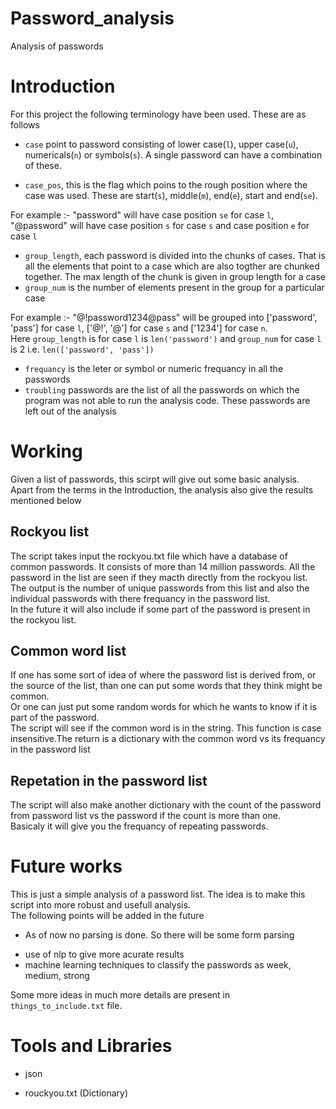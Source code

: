 # Password_analysis
Analysis of passwords

# Introduction
For this project the following terminology have been used. These are as follows<br>
* `case` point to password consisting of lower case(`l`), upper case(`u`), numericals(`n`) or symbols(`s`). A single password can have a combination of these.
+ `case_pos`, this is the flag which poins to the rough position where the case was used. These are start(`s`), middle(`m`), end(`e`), start and end(`se`).<br>

For example :- "password" will have case position `se` for case `l`, "@password" will have case position `s` for case `s` and case position `e` for case `l`

+ `group_length`, each password is divided into the chunks of cases. That is all the elements that point to a case which are also togther are chunked together. The max length of the chunk is given in group length for a case
+ `group_num` is the number of elements present in the group for a particular case<br>

For example :- "@!password1234@pass" will be grouped into ['password', 'pass'] for case `l`, ['@!', '@'] for case `s` and ['1234'] for case `n`.<br>
Here `group_length` is for case `l` is `len('password')` and `group_num` for case `l` is 2 i.e. `len(['password', 'pass'])`<br>

+ `frequancy` is the leter or symbol or numeric frequancy in all the passwords
+ `troubling` passwords are the list of all the passwords on which the program was not able to run the analysis code. These passwords are left out of the analysis

# Working
Given a list of passwords, this scirpt will give out some basic analysis.<br> 
Apart from the terms in the Introduction, the analysis also give the results mentioned below<br>

## Rockyou list
The script takes input the rockyou.txt file which have a database of common passwords. It consists of more than 14 million passwords. All the password in the list are seen if they macth directly from the rockyou list.<br>
The output is the number of unique passwords from this list and also the individual passwords with there frequancy in the password list.<br>
In the future it will also include if some part of the password is present in the rockyou list.<br>

## Common word list
If one has some sort of idea of where the password list is derived from, or the source of the list, than one can put some words that they think might be common.<br>
Or one can just put some random words for which he wants to know if it is part of the password.<br>
The script will see if the common word is in the string. This function is case insensitive.The return is a dictionary with the common word vs its frequancy in the password list<br>

## Repetation in the password list
The script will also make another dictionary with the count of the password from password list vs the password if the count is more than one.<br>
Basicaly it will give you the frequancy of repeating passwords.<br>

# Future works
This is just a simple analysis of a password list. The idea is to make this script into more robust and usefull analysis.<br>
The following points will be added in the future
* As of now no parsing is done. So there will be some form parsing
+ use of nlp to give more acurate results
+ machine learning techniques to classify the passwords as week, medium, strong

Some more ideas in much more details are present in `things_to_include.txt` file.<br>

# Tools and Libraries
* json
+ rouckyou.txt (Dictionary)
